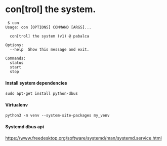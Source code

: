 # con[trol] the system.

```
 $ con
Usage: con [OPTIONS] COMMAND [ARGS]...

  con[trol] the system (v1) @ pabalca

Options:
  --help  Show this message and exit.

Commands:
  status
  start
  stop
```

#### Install system dependencies
```
sudo apt-get install python-dbus
```

#### Virtualenv
```
python3 -m venv --system-site-packages my_venv
```

#### Systemd dbus api
https://www.freedesktop.org/software/systemd/man/systemd.service.html

